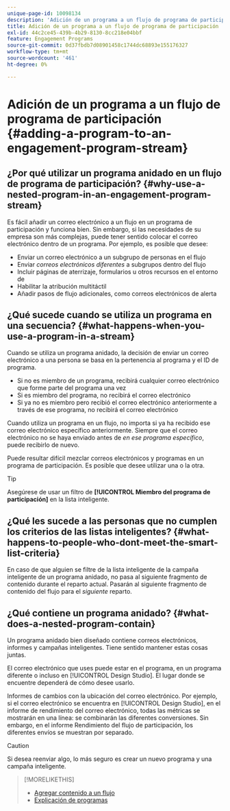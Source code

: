 ```yaml
---
unique-page-id: 10098134
description: 'Adición de un programa a un flujo de programa de participación: Documentos de Marketo: documentación del producto'
title: Adición de un programa a un flujo de programa de participación
exl-id: 44c2ce45-439b-4b29-8130-8cc218e04bbf
feature: Engagement Programs
source-git-commit: 0d37fbdb7d08901458c1744dc68893e155176327
workflow-type: tm+mt
source-wordcount: '461'
ht-degree: 0%

---
```


# Adición de un programa a un flujo de programa de participación {#adding-a-program-to-an-engagement-program-stream}

## ¿Por qué utilizar un programa anidado en un flujo de programa de participación? {#why-use-a-nested-program-in-an-engagement-program-stream}

Es fácil añadir un correo electrónico a un flujo en un programa de participación y funciona bien. Sin embargo, si las necesidades de su empresa son más complejas, puede tener sentido colocar el correo electrónico dentro de un programa. Por ejemplo, es posible que desee:

* Enviar un correo electrónico a un subgrupo de personas en el flujo
* Enviar *correos electrónicos diferentes* a subgrupos dentro del flujo
* Incluir páginas de aterrizaje, formularios u otros recursos en el entorno de
* Habilitar la atribución multitáctil
* Añadir pasos de flujo adicionales, como correos electrónicos de alerta

## ¿Qué sucede cuando se utiliza un programa en una secuencia? {#what-happens-when-you-use-a-program-in-a-stream}

Cuando se utiliza un programa anidado, la decisión de enviar un correo electrónico a una persona se basa en la pertenencia al programa y el ID de programa.

* Si no es miembro de un programa, recibirá cualquier correo electrónico que forme parte del programa una vez
* Si es miembro del programa, no recibirá el correo electrónico
* Si ya no es miembro pero recibió el correo electrónico anteriormente a través de ese programa, no recibirá el correo electrónico

Cuando utiliza un programa en un flujo, no importa si ya ha recibido ese correo electrónico específico anteriormente. Siempre que el correo electrónico no se haya enviado antes de *en ese programa específico*, puede recibirlo de nuevo.

Puede resultar difícil mezclar correos electrónicos y programas en un programa de participación. Es posible que desee utilizar una o la otra.

>[!TIP]
>
>Asegúrese de usar un filtro de **[!UICONTROL Miembro del programa de participación]** en la lista inteligente.

## ¿Qué les sucede a las personas que no cumplen los criterios de las listas inteligentes? {#what-happens-to-people-who-dont-meet-the-smart-list-criteria}

En caso de que alguien se filtre de la lista inteligente de la campaña inteligente de un programa anidado, no pasa al siguiente fragmento de contenido durante el reparto actual. Pasarán al siguiente fragmento de contenido del flujo para el *siguiente* reparto.

## ¿Qué contiene un programa anidado? {#what-does-a-nested-program-contain}

Un programa anidado bien diseñado contiene correos electrónicos, informes y campañas inteligentes. Tiene sentido mantener estas cosas juntas.

El correo electrónico que uses puede estar en el programa, en un programa diferente o incluso en [!UICONTROL Design Studio]. El lugar donde se encuentre dependerá de cómo desee usarlo.

Informes de cambios con la ubicación del correo electrónico. Por ejemplo, si el correo electrónico se encuentra en [!UICONTROL Design Studio], en el informe de rendimiento del correo electrónico, todas las métricas se mostrarán en una línea: se combinarán las diferentes conversiones. Sin embargo, en el informe Rendimiento del flujo de participación, los diferentes envíos se muestran por separado.

>[!CAUTION]
>
>Si desea reenviar algo, lo más seguro es crear un nuevo programa y una campaña inteligente.

>[!MORELIKETHIS]
>
>* [Agregar contenido a un flujo](/help/marketo/product-docs/email-marketing/drip-nurturing/creating-an-engagement-program/add-content-to-a-stream.md)
>* [Explicación de programas](/help/marketo/product-docs/core-marketo-concepts/programs/creating-programs/understanding-programs.md)
